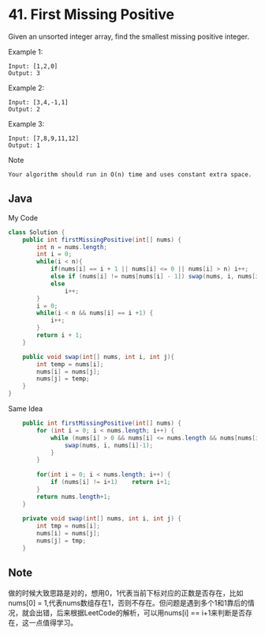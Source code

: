 # 41. First Missing Positive

Given an unsorted integer array, find the smallest missing positive integer.

Example 1:

```
Input: [1,2,0]
Output: 3
```
Example 2:

```
Input: [3,4,-1,1]
Output: 2
```

Example 3:
```
Input: [7,8,9,11,12]
Output: 1
```

Note
```
Your algorithm should run in O(n) time and uses constant extra space.
```
## Java

My Code
``` java
class Solution {
    public int firstMissingPositive(int[] nums) {
        int n = nums.length;
        int i = 0;
        while(i < n){
            if(nums[i] == i + 1 || nums[i] <= 0 || nums[i] > n) i++;
            else if (nums[i] != nums[nums[i] - 1]) swap(nums, i, nums[i] -1);
            else
                i++;
        }
        i = 0;
        while(i < n && nums[i] == i +1) {
            i++;
        }
        return i + 1;
    }

    public void swap(int[] nums, int i, int j){
        int temp = nums[i];
        nums[i] = nums[j];
        nums[j] = temp;
    }
}
```

Same Idea
```java
    public int firstMissingPositive(int[] nums) {
        for (int i = 0; i < nums.length; i++) {
            while (nums[i] > 0 && nums[i] <= nums.length && nums[nums[i]-1] != nums[i]) {
                swap(nums, i, nums[i]-1);
            }
        }
        
        for(int i = 0; i < nums.length; i++) {
            if (nums[i] != i+1)    return i+1;
        }
        return nums.length+1;
    }
    
    private void swap(int[] nums, int i, int j) {
        int tmp = nums[i];
        nums[i] = nums[j];
        nums[j] = tmp;
    }
```
## Note

做的时候大致思路是对的，想用0，1代表当前下标对应的正数是否存在，比如nums[0] = 1,代表nums数组存在1，否则不存在。但问题是遇到多个1和1靠后的情况，就会出错，后来根据LeetCode的解析，可以用nums[i] == i+1来判断是否存在，这一点值得学习。


